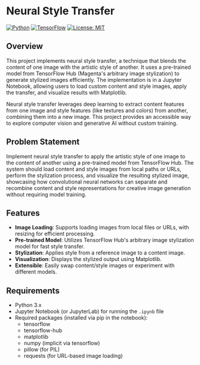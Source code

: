 # Neural Style Transfer

[![Python](https://img.shields.io/badge/Python-3.x-blue.svg)](https://www.python.org/) [![TensorFlow](https://img.shields.io/badge/TensorFlow-2.x-orange.svg)](https://www.tensorflow.org/) [![License: MIT](https://img.shields.io/badge/License-MIT-yellow.svg)](https://opensource.org/licenses/MIT)

## Overview
This project implements neural style transfer, a technique that blends the content of one image with the artistic style of another. It uses a pre-trained model from TensorFlow Hub (Magenta's arbitrary image stylization) to generate stylized images efficiently. The implementation is in a Jupyter Notebook, allowing users to load custom content and style images, apply the transfer, and visualize results with Matplotlib.

Neural style transfer leverages deep learning to extract content features from one image and style features (like textures and colors) from another, combining them into a new image. This project provides an accessible way to explore computer vision and generative AI without custom training.

## Problem Statement
Implement neural style transfer to apply the artistic style of one image to the content of another using a pre-trained model from TensorFlow Hub. The system should load content and style images from local paths or URLs, perform the stylization process, and visualize the resulting stylized image, showcasing how convolutional neural networks can separate and recombine content and style representations for creative image generation without requiring model training.

## Features
- **Image Loading**: Supports loading images from local files or URLs, with resizing for efficient processing.
- **Pre-trained Model**: Utilizes TensorFlow Hub's arbitrary image stylization model for fast style transfer.
- **Stylization**: Applies style from a reference image to a content image.
- **Visualization**: Displays the stylized output using Matplotlib.
- **Extensible**: Easily swap content/style images or experiment with different models.

## Requirements
- Python 3.x
- Jupyter Notebook (or JupyterLab) for running the `.ipynb` file
- Required packages (installed via pip in the notebook):
  - tensorflow
  - tensorflow-hub
  - matplotlib
  - numpy (implicit via tensorflow)
  - pillow (for PIL)
  - requests (for URL-based image loading)
